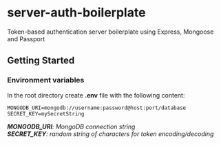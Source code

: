 # server-auth-boilerplate
Token-based authentication server boilerplate using Express, Mongoose and Passport

## Getting Started

### Environment variables
In the root directory create __.env__ file with the following content:
```
MONGODB_URI=mongodb://username:password@host:port/database
SECRET_KEY=mySecretString
```
*__MONGODB_URI__: MongoDB connection string*  
*__SECRET_KEY__: random string of characters for token encoding/decoding*
